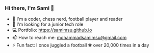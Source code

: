 ### Hi there, I'm Sami 👋

- 🎊 I'm a coder, chess nerd, football player and reader
- 🔭 I'm looking for a junior tech role
- 💻 Portfolio: https://samimsu.github.io
- 📫 How to reach me: mohammadsamimsu@gmail.com
- ⚡ Fun fact: I once juggled a football ⚽ over 20,000 times in a day
